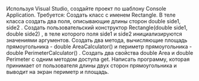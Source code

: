 Используя Visual Studio, создайте проект по шаблону Console Application.
Требуется: Создать класс с именем Rectangle.
В теле класса создать два поля, описывающие длины сторон double side1, side2 .
Создать пользовательский конструктор Rectangle(double side1, double side2) , в теле которого
поля side1 и side2 инициализируются значениями аргументов.
Создать два метода, вычисляющие площадь прямоугольника - double AreaCalculator() и периметр
прямоугольника - double PerimeterCalculator() .
Создать два свойства double Area и double Perimeter с одним методом доступа get.
Написать программу, которая принимает от пользователя длины двух сторон прямоугольника и выводит
на экран периметр и площадь.
